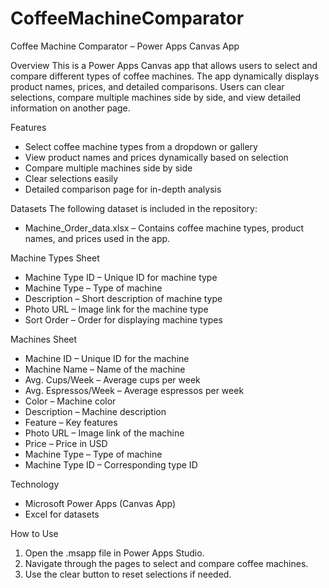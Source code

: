 # CoffeeMachineComparator
Coffee Machine Comparator – Power Apps Canvas App

Overview
This is a Power Apps Canvas app that allows users to select and compare different types of coffee machines. The app dynamically displays product names, prices, and detailed comparisons. Users can clear selections, compare multiple machines side by side, and view detailed information on another page.

Features
- Select coffee machine types from a dropdown or gallery
- View product names and prices dynamically based on selection
- Compare multiple machines side by side
- Clear selections easily
- Detailed comparison page for in-depth analysis

Datasets
The following dataset is included in the repository:
- Machine_Order_data.xlsx – Contains coffee machine types, product names, and prices used in the app.

Machine Types Sheet
- Machine Type ID – Unique ID for machine type
- Machine Type – Type of machine
- Description – Short description of machine type
- Photo URL – Image link for the machine type
- Sort Order – Order for displaying machine types

Machines Sheet
- Machine ID – Unique ID for the machine
- Machine Name – Name of the machine
- Avg. Cups/Week – Average cups per week
- Avg. Espressos/Week – Average espressos per week
- Color – Machine color
- Description – Machine description
- Feature – Key features
- Photo URL – Image link of the machine
- Price – Price in USD
- Machine Type – Type of machine
- Machine Type ID – Corresponding type ID

Technology
- Microsoft Power Apps (Canvas App)
- Excel for datasets

How to Use
1. Open the .msapp file in Power Apps Studio.  
2. Navigate through the pages to select and compare coffee machines.  
3. Use the clear button to reset selections if needed.
